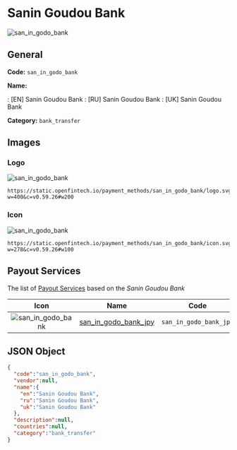 
# Sanin Goudou Bank 
![san_in_godo_bank](https://static.openfintech.io/payment_methods/san_in_godo_bank/logo.svg?w=400&c=v0.59.26#w200)  

## General 
**Code:** `san_in_godo_bank` 
 
**Name:** 
 
:	[EN] Sanin Goudou Bank 
:	[RU] Sanin Goudou Bank 
:	[UK] Sanin Goudou Bank 
 
**Category:** `bank_transfer` 
 

## Images 

### Logo 
![san_in_godo_bank](https://static.openfintech.io/payment_methods/san_in_godo_bank/logo.svg?w=400&c=v0.59.26#w200)  

```
https://static.openfintech.io/payment_methods/san_in_godo_bank/logo.svg?w=400&c=v0.59.26#w200
```  

### Icon 
![san_in_godo_bank](https://static.openfintech.io/payment_methods/san_in_godo_bank/icon.svg?w=278&c=v0.59.26#w100)  

```
https://static.openfintech.io/payment_methods/san_in_godo_bank/icon.svg?w=278&c=v0.59.26#w100
```  

## Payout Services 
 
The list of [Payout Services](/payout-services/) based on the _Sanin Goudou Bank_ 

|Icon|Name|Code| 
|:---:|:---:|:---:| 
|![san_in_godo_bank](https://static.openfintech.io/payout_methods/san_in_godo_bank/icon.svg?w=278&c=v0.59.26#w40) |[san_in_godo_bank_jpy](/payout-services/san_in_godo_bank_jpy/)|`san_in_godo_bank_jpy`| 
 

## JSON Object 

```json
{
  "code":"san_in_godo_bank",
  "vendor":null,
  "name":{
    "en":"Sanin Goudou Bank",
    "ru":"Sanin Goudou Bank",
    "uk":"Sanin Goudou Bank"
  },
  "description":null,
  "countries":null,
  "category":"bank_transfer"
}
```  
